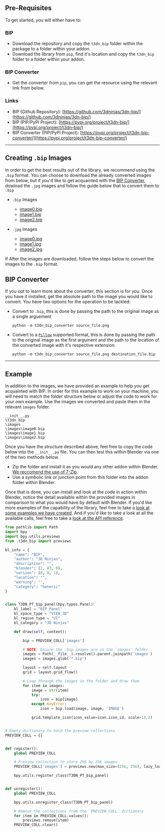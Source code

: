 ## Pre-Requisites

To get started, you will either have to:

### BIP

-   Download the repository and copy the `t3dn_bip` folder within the package
    to a folder within your addon.
-   Download the library from `pip`, find it's location and copy the `t3dn_bip`
    folder to a folder within your addon.

### BIP Converter

-   Get the converter from `pip`, you can get the resource using the relevant
    link from below.

### Links

-   BIP (Github Repository): [https://github.com/3dninjas/3dn-bip/](https://github.com/3dninjas/3dn-bip/)
-   BIP (PIP/PyPI Project): [https://pypi.org/project/t3dn-bip/](https://pypi.org/project/t3dn-bip/)
-   BIP Converter (PIP/PyPI Project): [https://pypi.org/project/t3dn-bip-converter/](https://pypi.org/project/t3dn-bip-converter/)

---

## Creating `.bip` Images

In order to get the best results out of the library, we recommend using the
`.bip` format. You can choose to download the already converted images from
below, but if you'd like to get acquainted with the
[BIP Converter](https://pypi.org/project/t3dn-bip-converter/), dowload the `.jpg`
images and follow the guide below that to convert them to `.bip`

-   `.bip` Images

    -   [image0.bip](\images\image0.bip)
    -   [image1.bip](\images\image1.bip)
    -   [image2.bip](\images\image2.bip)

-   `.jpg` Images

    -   [image0.jpg](\images\image0.jpg)
    -   [image1.jpg](\images\image1.jpg)
    -   [image2.jpg](\images\image2.jpg)

If After the images are downloaded, follow the steps below to convert the images to
the `.bip` format.

## BIP Converter

If you opt to learn more about the converter, this section is for you. Once you
have it installed, get the absolute path to the image you would like to convert.
You have two options for the operation to be tackled:

-   Convert to `.bip`, this is done by passing the path to the original image as
    a single arguement
    ```
    python -m t3dn_bip_converter source_file.png
    ```
-   Convert to a [`Pillow`](https://pillow.readthedocs.io/en/stable/handbook/image-file-formats.html)
    supported format, this is done by passing the path to the original image as
    the first argument and the path to the location of the converted image with
    it's respective extension.
    ```
    python -m t3dn_bip_converter source_file.png destination_file.bip
    ```

---

## Example

In addition to the images, we have provided an example to help you get
acquainted with BIP. In order for this example to work on your machine, you will
need to match the folder structure below or adjust the code to work for your own
example. Use the images we converted and paste them in the relevant `images`
folder.

```
__init__.py
\t3dn_bip
\images
\images\image0.bip
\images\image1.bip
\images\image2.bip
```

Once you have the structure described above, feel free to copy the code below
into the `__init__.py` file. You can then test this within Blender via one of
the two methods below.

-   Zip the folder and install it as you would any other addon within Blender.
    [We reccomend the use of 7-Zip](https://www.7-zip.org/download.html).
-   Use a symbolic link or junction point from this folder into the addon folder
    within Blender.

Once that is done, you can install and look at the code in action within
Blender, notice the detail available within the provided images in comparison to
what you would have by default with Blender.
If you'd like more examples of the capability of the library, feel free to take
a [look at some examples we have created](examples.md).
And if you'd like to take a look at all the available calls, feel free to take a
[look at the API reference](api_reference.md).

```python
from pathlib import Path
import bpy
import bpy.utils.previews
from .t3dn_bip import previews

bl_info = {
    "name": "BIP",
    "author": "3D Ninjas",
    "description": "",
    "blender": (2, 83, 0),
    "version": (0, 0, 1),
    "location": "",
    "warning": "",
    "category": "Generic"
}


class T3DN_PT_bip_panel(bpy.types.Panel):
    bl_label = "BIP Panel"
    bl_space_type = "VIEW_3D"
    bl_region_type = "UI"
    bl_category = "3D Ninjas"

    def draw(self, context):

        bip = PREVIEW_COLL['images']

        # NOTE: Ensure the .bip images are in the `images' folder.
        images = Path(__file__).resolve().parent.joinpath('images')
        images = images.glob('*.bip')

        layout = self.layout
        grid = layout.grid_flow()

        # Loop through the images in the folder and draw them
        for item in images:
            image = str(item)
            try:
                icon = bip[image]
            except KeyError:
                icon = bip.load(image, image, 'IMAGE')

            grid.template_icon(icon_value=icon.icon_id, scale=13.2)


# Empty dictionary to hold the preview collections
PREVIEW_COLL = {}


def register():
    global PREVIEW_COLL

    # Preview collection to store 256 by 256 images
    PREVIEW_COLL['images'] = previews.new(max_size=(256, 256), lazy_load=True)

    bpy.utils.register_class(T3DN_PT_bip_panel)


def unregister():
    global PREVIEW_COLL

    bpy.utils.unregister_class(T3DN_PT_bip_panel)

    # Remove the collections from the `PREVIEW_COLL` dictionary
    for item in PREVIEW_COLL.values():
        previews.remove(item)
    PREVIEW_COLL.clear()
```

